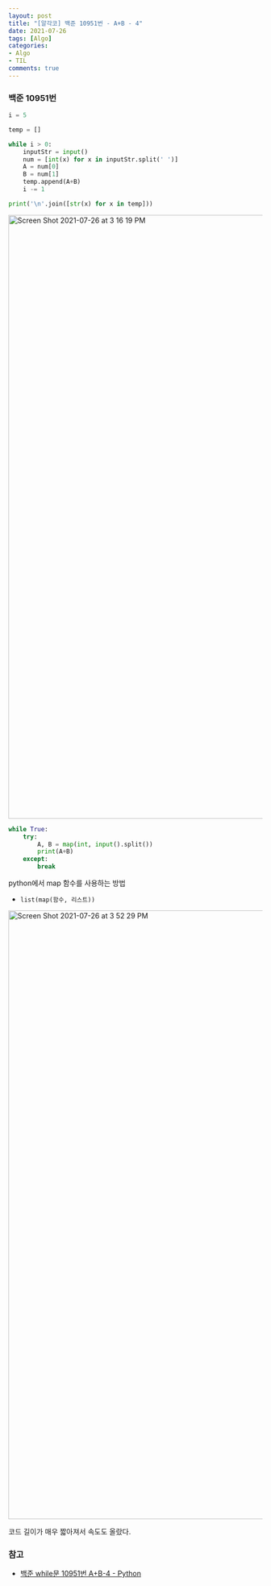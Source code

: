 ```yaml
---
layout: post
title: "[알각코] 백준 10951번 - A+B - 4"
date: 2021-07-26
tags: [Algo]
categories:
- Algo
- TIL
comments: true
---
```


### 백준 10951번

```python
i = 5

temp = []

while i > 0:
    inputStr = input()
    num = [int(x) for x in inputStr.split(' ')]
    A = num[0]
    B = num[1]
    temp.append(A+B)
    i -= 1

print('\n'.join([str(x) for x in temp]))
```

<img width="1198" alt="Screen Shot 2021-07-26 at 3 16 19 PM" src="https://user-images.githubusercontent.com/39291812/126941755-88cfa63a-5e31-4ada-8935-f2ae941cfab8.png">


```python
while True:
    try:
        A, B = map(int, input().split())
        print(A+B)
    except:
        break
```

python에서 map 함수를 사용하는 방법

* `list(map(함수, 리스트))`

<img width="1208" alt="Screen Shot 2021-07-26 at 3 52 29 PM" src="https://user-images.githubusercontent.com/39291812/126945499-470dc833-43ca-472b-be19-959612af55ea.png">

코드 길이가 매우 짧아져서 속도도 올랐다.

### 참고

- [백준 while문 10951번 A+B-4 - Python](https://velog.io/@jsw8050/%EB%B0%B1%EC%A4%80-while%EB%AC%B8-10951%EB%B2%88-AB-4-Python)